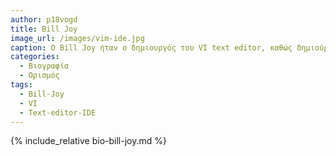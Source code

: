 ```yaml
---
author: p18vogd
title: Bill Joy
image_url: /images/vim-ide.jpg
caption: Ο Bill Joy ήταν ο δημιουργός του VI text editor, καθώς δημιούργησε την Sun Microsystems το 1982 μαζί με τον Scott McNealy, Vinod Khosla και Andy Bechtolsheim. 
categories:
  - Βιογραφία 
  - Ορισμός 
tags:
  - Bill-Joy
  - VI
  - Text-editor-IDE
---
```


{% include_relative bio-bill-joy.md %}